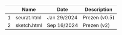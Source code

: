 |   | Name        | Date        | Description   |
|:-:|-------------|-------------|---------------|
| 1 | seurat.html | Jan 29/2024 | Prezen (v0.5) |
| 2 | sketch.html | Sep 16/2024 | Prezen (v2)   |
